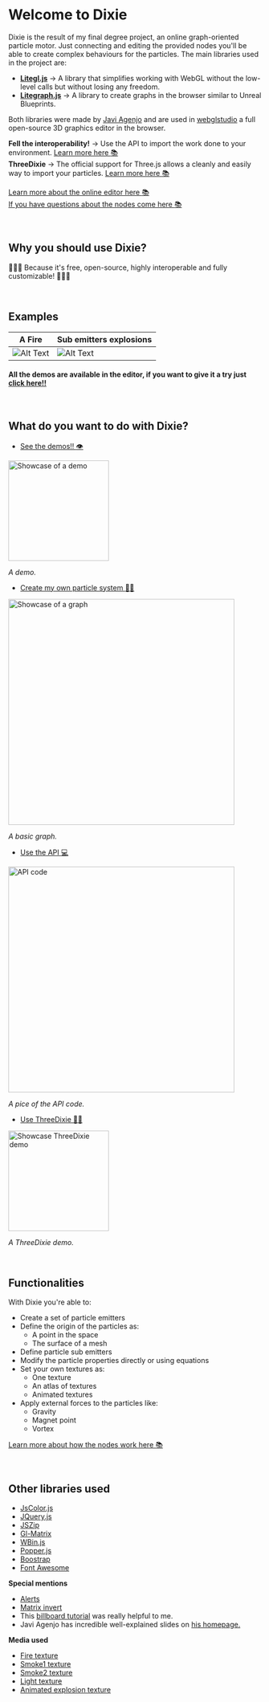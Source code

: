 # Welcome to Dixie

Dixie is the result of my final degree project, an online graph-oriented particle motor. Just connecting and editing the provided nodes you'll be able to create complex behaviours for the particles.  The main libraries used in the project are:
* **[Litegl.js](https://github.com/jagenjo/litegl.js?files=1)**  &rarr; A library that simplifies working with WebGL without the low-level calls but without losing any freedom.
* **[Litegraph.js](https://github.com/jagenjo/litegl.js?files=1)**  &rarr; A library to create graphs in the browser similar to Unreal Blueprints.

Both libraries were made by [Javi Agenjo](https://github.com/jagenjo) and are used in [webglstudio](https://github.com/jagenjo/webglstudio.js) a full open-source 3D graphics editor in the browser.

**Fell the interoperability!** &rarr; Use the API to import the work done to your environment. [Learn more here :books:](https://github.com/Pagunasa/tfg-gmj/wiki/Dixie-API)  
**ThreeDixie** &rarr; The official support for Three.js allows a cleanly and easily way to import your particles. [Learn more here :books:](https://github.com/Pagunasa/tfg-gmj/wiki/ThreeDixie) 

[Learn more about the online editor here :books:](https://github.com/Pagunasa/tfg-gmj/wiki/The-editor)  
[If you have questions about the nodes come here :books:](https://github.com/Pagunasa/tfg-gmj/wiki/The-nodes)

<br/>

## Why you should use Dixie?

:stars::stars::stars: Because it's free, open-source, highly interoperable and fully customizable!  :stars::stars::stars:

<br/>

## Examples 
| A Fire | Sub emitters explosions |
|--|--|
| ![Alt Text](https://github.com/Pagunasa/tfg-gmj/blob/master/wiki_media/Home/gif/fireg.gif) | ![Alt Text](https://github.com/Pagunasa/tfg-gmj/blob/master/wiki_media/Home/gif/explosions.gif) |

#### All the demos are available in the editor, if you want to give it a try just [click here!!](https://pagunasa.github.io/tfg-gmj/)

<br/>

## What do you want to do with Dixie?

* [See the demos!! :eye:](https://pagunasa.github.io/tfg-gmj/)

<img src="https://github.com/Pagunasa/tfg-gmj/blob/master/wiki_media/Home/images/see_demos.png" alt="Showcase of a demo" width="200"/>    

_A demo._    


* [Create my own particle system :stars::stars:](https://github.com/Pagunasa/tfg-gmj/wiki/The-editor)

<img src="https://github.com/Pagunasa/tfg-gmj/blob/master/wiki_media/Home/images/create_particles.png" alt="Showcase of a graph" width="450"/>  

_A basic graph._  

* [Use the API :computer:](https://github.com/Pagunasa/tfg-gmj/wiki/Dixie-API)

<img src="https://github.com/Pagunasa/tfg-gmj/blob/master/wiki_media/Home/images/use_API.png" alt="API code" width="450"/>  

_A pice of the API code._  

* [Use ThreeDixie :evergreen_tree::mouse2:](https://github.com/Pagunasa/tfg-gmj/wiki/ThreeDixie)

<img src="https://github.com/Pagunasa/tfg-gmj/blob/master/wiki_media/Home/images/use_threeDixie.png" alt="Showcase ThreeDixie demo" width="200"/>  

_A ThreeDixie demo._  

<br/>

## Functionalities
With Dixie you're able to:
 * Create a set of particle emitters
 * Define the origin of the particles as:
	 * A point in the space
	 * The surface of a mesh
 * Define particle sub emitters
 * Modify the particle properties directly or using equations
 * Set your own textures as:
	 * One texture
	 * An atlas of textures
	 * Animated textures
 * Apply external forces to the particles like:
	 * Gravity
	 * Magnet point
	 * Vortex

[Learn more about how the nodes work here :books:](https://github.com/Pagunasa/tfg-gmj/wiki/The-nodes) 

<br/>

## Other libraries used
* [JsColor.js](https://jscolor.com/)
* [JQuery.js](https://jquery.com/)
* [JSZip](https://stuk.github.io/jszip/)
* [Gl-Matrix](https://glmatrix.net/)
* [WBin.js](https://github.com/jagenjo/litescene.js/blob/master/guides/wbin.md)
* [Popper.js](https://popper.js.org/)
* [Boostrap](https://getbootstrap.com/)
* [Font Awesome](https://fontawesome.com/)

**Special mentions**
* [Alerts](https://codepen.io/codysechelski/pen/dYVwjb)
* [Matrix invert](http://blog.acipo.com/matrix-inversion-in-javascript/)
* This [billboard tutorial](http://www.opengl-tutorial.org/intermediate-tutorials/billboards-particles/billboards/) was really helpful to me.
* Javi Agenjo has incredible well-explained slides on [his homepage.](https://tamats.com/upf/)

**Media used**
* [Fire texture](https://toppng.com/fire-particle-effect-decal-roblox-fire-decal-PNG-free-PNG-Images_191764)
* [Smoke1 texture](https://toppng.com/smoke-particle-texture-PNG-free-PNG-Images_70935)
* [Smoke2 texture](https://toppng.com/smoke-clipart-png-tumblr-smoke-gif-animation-PNG-free-PNG-Images_170070)
* [Light texture](https://toppng.com/coolest-pink-galaxy-background-blue-light-star-particle-light-particle-PNG-free-PNG-Images_169844)
* [Animated explosion texture](https://opengameart.org/content/pixel-art-explosion-animation) 
